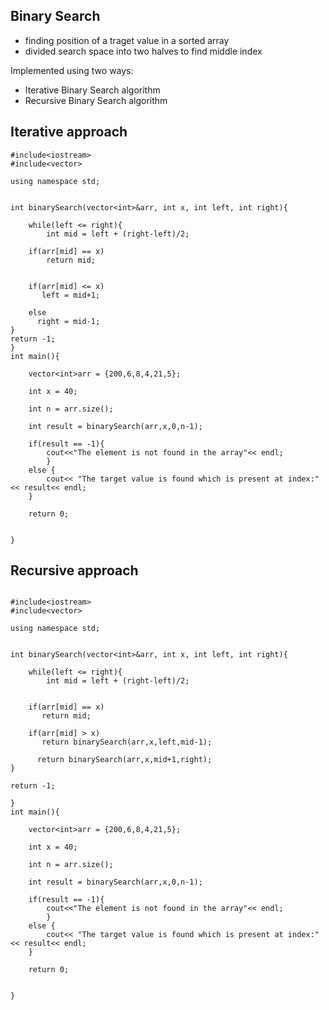 ## Binary Search

- finding position of a traget value in a sorted array
- divided search space into two halves to find middle index



Implemented using two ways:
- Iterative Binary Search algorithm
- Recursive Binary Search algorithm

## Iterative approach

```
#include<iostream>
#include<vector>

using namespace std;


int binarySearch(vector<int>&arr, int x, int left, int right){
    
    while(left <= right){
        int mid = left + (right-left)/2;
        
    if(arr[mid] == x) 
        return mid;

    
    if(arr[mid] <= x)
       left = mid+1;
       
    else
      right = mid-1;
}
return -1;
}
int main(){
    
    vector<int>arr = {200,6,8,4,21,5};
    
    int x = 40;
    
    int n = arr.size();
    
    int result = binarySearch(arr,x,0,n-1);
    
    if(result == -1){
        cout<<"The element is not found in the array"<< endl;
        }
    else {
        cout<< "The target value is found which is present at index:"<< result<< endl;
    }  
    
    return 0;
    
    
}

```

## Recursive approach 

```

#include<iostream>
#include<vector>

using namespace std;


int binarySearch(vector<int>&arr, int x, int left, int right){
    
    while(left <= right){
        int mid = left + (right-left)/2;
        
        
    if(arr[mid] == x)    
       return mid;
       
    if(arr[mid] > x)  
       return binarySearch(arr,x,left,mid-1);
       
      return binarySearch(arr,x,mid+1,right); 
}

return -1;

}
int main(){
    
    vector<int>arr = {200,6,8,4,21,5};
    
    int x = 40;
    
    int n = arr.size();
    
    int result = binarySearch(arr,x,0,n-1);
    
    if(result == -1){
        cout<<"The element is not found in the array"<< endl;
        }
    else {
        cout<< "The target value is found which is present at index:"<< result<< endl;
    }  
    
    return 0;
    
    
}

```







